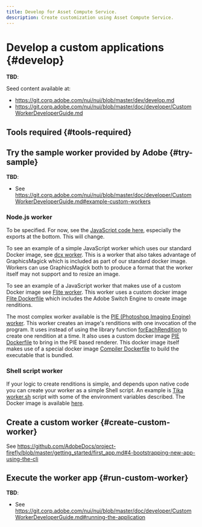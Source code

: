 ```yaml
---
title: Develop for Asset Compute Service.
description: Create customization using Asset Compute Service.
---
```


# Develop a custom applications {#develop}

**TBD**:

Seed content available at:

* https://git.corp.adobe.com/nui/nui/blob/master/dev/develop.md
* https://git.corp.adobe.com/nui/nui/blob/master/doc/developer/CustomWorkerDeveloperGuide.md

## Tools required {#tools-required}

## Try the sample worker provided by Adobe {#try-sample}

**TBD**:

* See https://git.corp.adobe.com/nui/nui/blob/master/doc/developer/CustomWorkerDeveloperGuide.md#example-custom-workers

### Node.js worker

<!-- TBD: Some content indicates that it will change in the future. Has it changed already? If yes, then update it in the doc.
-->

To be specified. For now, see the [JavaScript code here](https://github.com/adobe/asset-compute-sdk), especially the exports at the bottom. This will change.

<!-- Attention: What should be the public-facing link to the JS files of various workers?
-->

To see an example of a simple JavaScript worker which uses our standard Docker image, see [dcx worker](https://git.corp.adobe.com/nui/worker-dcx/blob/master/worker.js). This is a worker that also takes advantage of GraphicsMagick which is included as part of our standard docker image. Workers can use GraphicsMagick both to produce a format that the worker itself may not support and to resize an image.

To see an example of a JavaScript worker that makes use of a custom Docker image see [Flite worker](https://git.corp.adobe.com/nui/worker-flite/blob/master/action/worker.js). This worker uses a custom docker image [Flite Dockerfile](https://git.corp.adobe.com/nui/worker-flite/blob/master/docker/Dockerfile) which includes the Adobe Switch Engine to create image renditions.

The most complex worker available is the [PIE (Photoshop Imaging Engine) worker](https://git.corp.adobe.com/nui/worker-pie/blob/master/action/worker.js). This worker creates an image's renditions with one invocation of the program. It uses instead of using the library function [forEachRendition](https://git.corp.adobe.com/nui/asset-compute-sdk/blob/master/library.js#L634-L636) to create one rendition at a time.  It also uses a custom docker image [PIE Dockerfile](https://git.corp.adobe.com/nui/worker-pie/blob/master/docker/Dockerfile) to bring in the PIE based renderer. This docker image itself makes use of a special docker image [Compiler Dockerfile](https://git.corp.adobe.com/nui/worker-pie/blob/master/compiler/Dockerfile) to build the executable that is bundled.

### Shell script worker

If your logic to create renditions is simple, and depends upon native code you can create your worker as a simple Shell script. An example is [Tika worker.sh](https://git.corp.adobe.com/nui/worker-tika/blob/master/action/worker.sh) script with some of the environment variables described. The Docker image is available [here](https://git.corp.adobe.com/nui/worker-tika/blob/master/docker/Dockerfile).

## Create a custom worker {#create-custom-worker}

See https://github.com/AdobeDocs/project-firefly/blob/master/getting_started/first_app.md#4-bootstrapping-new-app-using-the-cli

## Execute the worker app {#run-custom-worker}

**TBD**:

* See https://git.corp.adobe.com/nui/nui/blob/master/doc/developer/CustomWorkerDeveloperGuide.md#running-the-application

